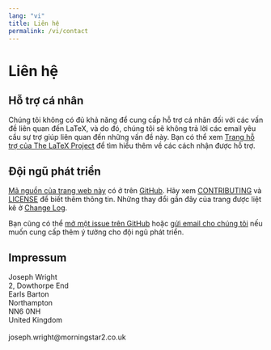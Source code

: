 ```yaml
---
lang: "vi"
title: Liên hệ
permalink: /vi/contact
---
```


# Liên hệ

## Hỗ trợ cá nhân

Chúng tôi không có đủ khả năng để cung cấp hỗ trợ cá nhân đối với các vấn đề
liên quan đến LaTeX, và do đó, chúng tôi sẽ không trả lời các email yêu cầu sự
trợ giúp liên quan đến những vấn đề này. Bạn có thể xem
[Trang hỗ trợ của The LaTeX Project](https://www.latex-project.org/help/) để tìm
hiểu thêm về các cách nhận được hỗ trợ.

## Đội ngũ phát triển

[Mã nguồn của trang web này](https://github.com/learnlatex/learnlatex.github.io)
có ở trên [GitHub](https://github.com/learnlatex). Hãy xem [CONTRIBUTING](../CONTRIBUTING)
và [LICENSE](../LICENSE) để biết thêm thông tin. Những thay đổi gần đây của trang
được liệt kê ở [Change Log](../CHANGELOG).

Bạn cũng có thể [mở một issue trên GitHub](https://github.com/learnlatex/learnlatex.github.io/issues)
hoặc [gửi email cho chúng tôi](mailto:texfaq@texfaq.org) nếu muốn cung cấp thêm
ý tưởng cho đội ngũ phát triển.

## Impressum

<p>Joseph Wright<br>
2, Dowthorpe End<br>
Earls Barton<br>
Northampton<br>
NN6 0NH<br>
United Kingdom<br>
<br>joseph.wright@morningstar2.co.uk</p>

